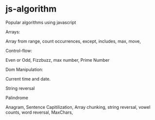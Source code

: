 # js-algorithm

Popular algorithms using javascript

Arrays: 

Array from range, count occurrences, except, includes, max, move, 


Control-flow: 

Even or Odd, Fizzbuzz, max number, Prime Number


Dom Manipulation: 

Current time and date.

String reversal

Palindrome



Anagram, Sentence Capitilization, Array chunking, string reversal, vowel counts, word reversal, MaxChars, 


